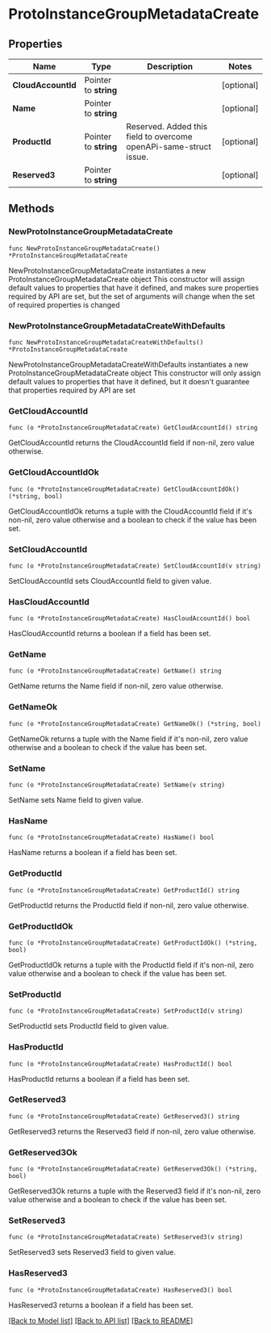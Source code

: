 # ProtoInstanceGroupMetadataCreate

## Properties

Name | Type | Description | Notes
------------ | ------------- | ------------- | -------------
**CloudAccountId** | Pointer to **string** |  | [optional] 
**Name** | Pointer to **string** |  | [optional] 
**ProductId** | Pointer to **string** | Reserved. Added this field to overcome openAPi-same-struct issue. | [optional] 
**Reserved3** | Pointer to **string** |  | [optional] 

## Methods

### NewProtoInstanceGroupMetadataCreate

`func NewProtoInstanceGroupMetadataCreate() *ProtoInstanceGroupMetadataCreate`

NewProtoInstanceGroupMetadataCreate instantiates a new ProtoInstanceGroupMetadataCreate object
This constructor will assign default values to properties that have it defined,
and makes sure properties required by API are set, but the set of arguments
will change when the set of required properties is changed

### NewProtoInstanceGroupMetadataCreateWithDefaults

`func NewProtoInstanceGroupMetadataCreateWithDefaults() *ProtoInstanceGroupMetadataCreate`

NewProtoInstanceGroupMetadataCreateWithDefaults instantiates a new ProtoInstanceGroupMetadataCreate object
This constructor will only assign default values to properties that have it defined,
but it doesn't guarantee that properties required by API are set

### GetCloudAccountId

`func (o *ProtoInstanceGroupMetadataCreate) GetCloudAccountId() string`

GetCloudAccountId returns the CloudAccountId field if non-nil, zero value otherwise.

### GetCloudAccountIdOk

`func (o *ProtoInstanceGroupMetadataCreate) GetCloudAccountIdOk() (*string, bool)`

GetCloudAccountIdOk returns a tuple with the CloudAccountId field if it's non-nil, zero value otherwise
and a boolean to check if the value has been set.

### SetCloudAccountId

`func (o *ProtoInstanceGroupMetadataCreate) SetCloudAccountId(v string)`

SetCloudAccountId sets CloudAccountId field to given value.

### HasCloudAccountId

`func (o *ProtoInstanceGroupMetadataCreate) HasCloudAccountId() bool`

HasCloudAccountId returns a boolean if a field has been set.

### GetName

`func (o *ProtoInstanceGroupMetadataCreate) GetName() string`

GetName returns the Name field if non-nil, zero value otherwise.

### GetNameOk

`func (o *ProtoInstanceGroupMetadataCreate) GetNameOk() (*string, bool)`

GetNameOk returns a tuple with the Name field if it's non-nil, zero value otherwise
and a boolean to check if the value has been set.

### SetName

`func (o *ProtoInstanceGroupMetadataCreate) SetName(v string)`

SetName sets Name field to given value.

### HasName

`func (o *ProtoInstanceGroupMetadataCreate) HasName() bool`

HasName returns a boolean if a field has been set.

### GetProductId

`func (o *ProtoInstanceGroupMetadataCreate) GetProductId() string`

GetProductId returns the ProductId field if non-nil, zero value otherwise.

### GetProductIdOk

`func (o *ProtoInstanceGroupMetadataCreate) GetProductIdOk() (*string, bool)`

GetProductIdOk returns a tuple with the ProductId field if it's non-nil, zero value otherwise
and a boolean to check if the value has been set.

### SetProductId

`func (o *ProtoInstanceGroupMetadataCreate) SetProductId(v string)`

SetProductId sets ProductId field to given value.

### HasProductId

`func (o *ProtoInstanceGroupMetadataCreate) HasProductId() bool`

HasProductId returns a boolean if a field has been set.

### GetReserved3

`func (o *ProtoInstanceGroupMetadataCreate) GetReserved3() string`

GetReserved3 returns the Reserved3 field if non-nil, zero value otherwise.

### GetReserved3Ok

`func (o *ProtoInstanceGroupMetadataCreate) GetReserved3Ok() (*string, bool)`

GetReserved3Ok returns a tuple with the Reserved3 field if it's non-nil, zero value otherwise
and a boolean to check if the value has been set.

### SetReserved3

`func (o *ProtoInstanceGroupMetadataCreate) SetReserved3(v string)`

SetReserved3 sets Reserved3 field to given value.

### HasReserved3

`func (o *ProtoInstanceGroupMetadataCreate) HasReserved3() bool`

HasReserved3 returns a boolean if a field has been set.


[[Back to Model list]](../README.md#documentation-for-models) [[Back to API list]](../README.md#documentation-for-api-endpoints) [[Back to README]](../README.md)


